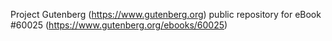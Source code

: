 Project Gutenberg (https://www.gutenberg.org) public repository for
eBook #60025 (https://www.gutenberg.org/ebooks/60025)
